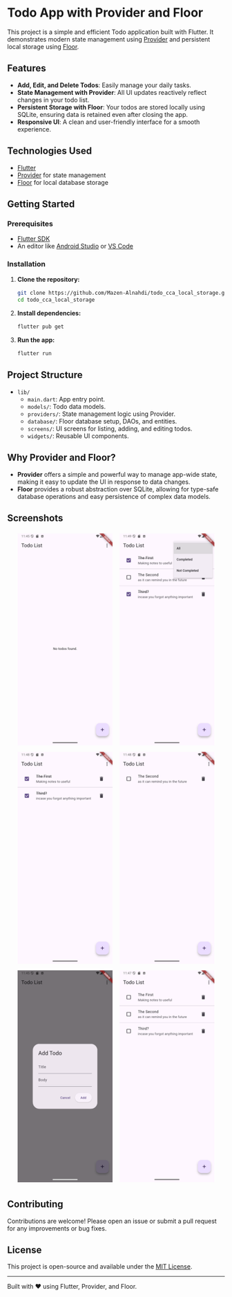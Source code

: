 # Todo App with Provider and Floor

This project is a simple and efficient Todo application built with Flutter. It demonstrates modern state management using [Provider](https://pub.dev/packages/provider) and persistent local storage using [Floor](https://pub.dev/packages/floor).

## Features

- **Add, Edit, and Delete Todos**: Easily manage your daily tasks.
- **State Management with Provider**: All UI updates reactively reflect changes in your todo list.
- **Persistent Storage with Floor**: Your todos are stored locally using SQLite, ensuring data is retained even after closing the app.
- **Responsive UI**: A clean and user-friendly interface for a smooth experience.

## Technologies Used

- [Flutter](https://flutter.dev/)
- [Provider](https://pub.dev/packages/provider) for state management
- [Floor](https://pub.dev/packages/floor) for local database storage

## Getting Started

### Prerequisites

- [Flutter SDK](https://flutter.dev/docs/get-started/install)
- An editor like [Android Studio](https://developer.android.com/studio) or [VS Code](https://code.visualstudio.com/)

### Installation

1. **Clone the repository:**
   ```bash
   git clone https://github.com/Mazen-Alnahdi/todo_cca_local_storage.git
   cd todo_cca_local_storage
   ```

2. **Install dependencies:**
   ```bash
   flutter pub get
   ```

3. **Run the app:**
   ```bash
   flutter run
   ```

## Project Structure

- `lib/`
  - `main.dart`: App entry point.
  - `models/`: Todo data models.
  - `providers/`: State management logic using Provider.
  - `database/`: Floor database setup, DAOs, and entities.
  - `screens/`: UI screens for listing, adding, and editing todos.
  - `widgets/`: Reusable UI components.

## Why Provider and Floor?

- **Provider** offers a simple and powerful way to manage app-wide state, making it easy to update the UI in response to data changes.
- **Floor** provides a robust abstraction over SQLite, allowing for type-safe database operations and easy persistence of complex data models.

## Screenshots


<div align="center">
  <img src="screenshots/HomePage_screenshot.png" alt="Home screen" width="220" style="margin: 6px;">
  <img src="screenshots/AllNotes_screenshot.png" alt="All notes" width="220" style="margin: 6px;">
  <img src="screenshots/CompletedList_screenshot.png" alt="Completed list" width="220" style="margin: 6px;">
  <img src="screenshots/NotCompletedList_screenshot.png" alt="Not completed" width="220" style="margin: 6px;">
  <img src="screenshots/AddTodo_screenshot.png" alt="Add todo" width="220" style="margin: 6px;">
  <img src="screenshots/Notes_screenshot.png" alt="Notes" width="220" style="margin: 6px;">
</div>


## Contributing

Contributions are welcome! Please open an issue or submit a pull request for any improvements or bug fixes.

## License

This project is open-source and available under the [MIT License](LICENSE).

---

Built with ❤️ using Flutter, Provider, and Floor.
